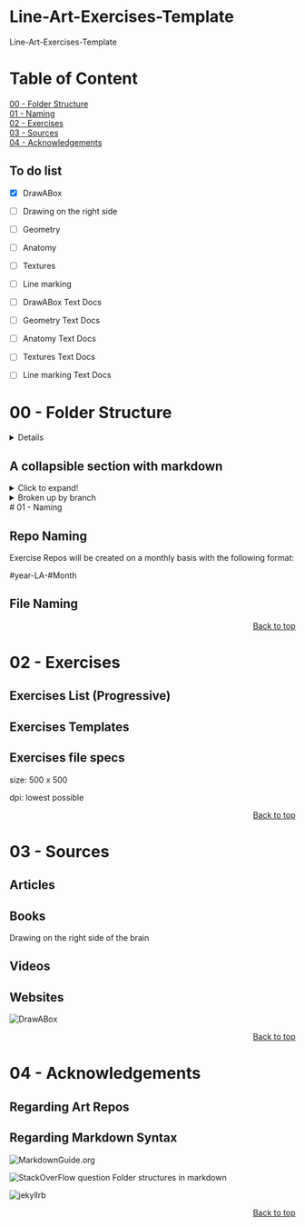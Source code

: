 # Line-Art-Exercises-Template
Line-Art-Exercises-Template


# Table of Content

[00 - Folder Structure](#00---Folder-Structure) </br>
[01 - Naming](#01---Naming) </br>
[02 - Exercises](#02---Exercises) </br>
[03 - Sources](#03---sources) </br>
[04 - Acknowledgements](#04---Acknowledgements)

## To do list


- [x] DrawABox
- [ ] Drawing on the right side
- [ ] Geometry
- [ ] Anatomy
- [ ] Textures
- [ ] Line marking
- [ ] DrawABox Text Docs
- [ ] Geometry Text Docs
- [ ] Anatomy Text Docs
- [ ] Textures Text Docs
- [ ] Line marking Text Docs



# 00 - Folder Structure 
<details>
```javascript
├── Repo-Name
|   |
│   ├── DrawABox
│   │   ├── Challenge-Box
│   │   |   └── Readme.md
│   │   ├── Challenge-Cylinder
│   │   |   └── Readme.md
│   │   ├── Challenge-Texture
│   │   |   └── Readme.md
│   │   ├── Challenge-Treasure
│   │   |   └── Readme.md
│   │   ├── Challenge-Wheel
│   │   |   └── Readme.md
│   │   |
│   │   |
│   │   |
│   │   ├── Lesson-01
│   │   |   ├── Lines
│   |   │   |   └── Readme.md
|   │   │   |   
│   │   |   ├── Ellipses
│   |   │   |   └── Readme.md
|   │   │   |   
│   │   |   └── Boxes
│   |   │       └── Readme.md
|   │   │ 
|   │   │ 
|   │   │ 
│   │   ├── Lesson-02
│   │   |   ├── Contour-Lines
│   |   │   |   └── Readme.md
|   │   │   |   
│   │   |   ├── Texture
│   |   │   |   └── Readme.md
|   │   │   |   
│   │   |   └── Construction
│   |   │       └── Readme.md
|   │   │   
|   │   │ 
|   │   │ 
│   │   ├── Lesson-03
│   │   |   ├── Organic-Arrows
│   |   │   |   └── Readme.md
|   │   │   |   
│   │   |   ├── Leaves
│   |   │   |   └── Readme.md
|   │   │   | 
│   │   |   ├── Branches
│   |   │   |   └── Readme.md
|   │   │   |  
│   │   |   ├── Daisies
│   |   │   |   └── Readme.md
|   │   │   |   
│   │   |   ├── Mushrooms
│   |   │   |   └── Readme.md
|   │   │   | 
│   │   |   ├── Hibiscus
│   |   │   |   └── Readme.md
|   │   │   |  
│   │   |   └── Other-Plants
│   |   │       └── Readme.md
|   │   │   
|   │   │ 
|   │   │  
│   │   ├── Lesson-04
│   │   |   ├── Organic-forms
│   |   │   |   └── Readme.md
|   │   │   |   
│   │   |   ├── Insects
│   |   │   |   └── Readme.md
|   │   │   |   
│   │   |   ├── Birds
│   |   │   |   └── Readme.md
|   │   │   |   
│   │   |   └── Mammals
│   |   │       └── Readme.md
|   │   │   
|   │   │ 
|   │   │  
│   │   ├── Lesson-05
│   │   |   ├── Contour-Lines
│   |   │   |   └── Readme.md
|   │   │   |   
│   │   |   ├── Texture
│   |   │   |   └── Readme.md
|   │   │   |   
│   │   |   └── Construction
│   |   │       └── Readme.md
|   │   │   
|   │   │ 
|   │   │    
│   │   ├── Lesson-06
│   │   |   ├── Form-Intersections
│   |   │   |   └── Readme.md
|   │   │   |   
│   │   |   ├── Everyday-Synthetic-Objects
│   |   │   |   └── Readme.md
|   │   │   |   
│   │   |   └── Large-Machinery
│   |   │       └── Readme.md
|   │   │   
|   │   │ 
|   │   │   
│   │   └── lesson-07
│   │       ├── Form-Intersections
│   |       |   └── Readme.md
|   │       |   
│   │       ├── Cylinder-in-Boxes
│   |       |   └── Readme.md
|   │       |   
│   │       ├── Elipses-in-Planes
│   |       |   └── Readme.md
|   │       |   
│   │       ├── Motor-Vehicles
│   |       |   └── Readme.md
|   │       |   
│   │       ├── Boats
│   |       |   └── Readme.md
|   │       | 
│   │       └── Aircrafts
│   |           └── Readme.md
|   │      
|   │    
|   │    
│   ├── DrawingOnTheRightSide
│   │   ├── TextBook
|   │   │   ├── Pre-Exercises
│   |   │   |   ├── Lines
│   |   |   │   |   └── Readme.md
|   │   |   │   |   
│   │   |   |   ├── Ellipses
│   |   |   │   |   └── Readme.md
|   │   |   │   |   
│   │   |   |   └── Boxes
│   |   |   │       └── Readme.md
|   │   |   │   
|   │   |   │ 
|   │   |   │   
│   │   |   └── Crossing-Over
│   │   |       ├── Faces&Vases
│   |   |       |   └── Readme.md
|   |   │       |   
│   |   │       ├── UpsideDownDrawings
│   |   |       |   └── Readme.md
|   |   │       |   
│   |   │       └── Construction
|   │   |           └── Readme.md
|   │   │ 
|   │   │   
|   │   │   
│   │   └── WorkBook
|   │   │   ├── Lesson-01
│   |   │   |   ├── Lines
│   |   |   │   |   └── Readme.md
|   │   |   │   |   
│   │   |   |   ├── Ellipses
│   |   |   │   |   └── Readme.md
|   │   |   │   |   
│   │   |   |   └── Boxes
│   |   |   │       └── Readme.md
|   │   |   │   
|   │   |   │ 
|   │   |   │   
│   │   |   └── lesson-07
│   │   |       ├── Contour-Lines
│   |   |       |   └── Readme.md
|   |   │       |   
│   |   │       ├── Texture
│   |   |       |   └── Readme.md
|   |   │       |   
│   |   │       └── Construction
|   │   |           └── Readme.md
|   │   │ 
|   │   │   
|   │   │   
│   ├── Geometry
│   │   ├── footer.html
│   │   ├── footer.html
│   │   ├── footer.html
│   │   ├── footer.html
│   │   └── header.html
|   │       ├── footer.html
│   │       ├── footer.html
│   │       ├── footer.html
│   │       ├── footer.html
│   │       └── header.html
|   |
│   ├── Anatomy
│   │   ├── footer.html
│   │   ├── footer.html
│   │   ├── footer.html
│   │   ├── footer.html
│   │   └── header.html
|   |
│   ├── Texture
│   │   ├── footer.html
│   │   ├── footer.html
│   │   ├── footer.html
│   │   ├── footer.html
│   │   └── header.html
|   |
│   ├── Drawing-R-Side-Best-Ptractices.md
│   ├── Line-Art-Best-Practices.md
│   └── Line-Art-Resources.md
|
```
</details>
 
  ## A collapsible section with markdown
<details>
  <summary>Click to expand!</summary>
  
```javascript
├── Repo-Name
|   |
│   ├── DrawABox
│   │   ├── Challenge-Box
│   │   |   └── Readme.md
│   │   ├── Challenge-Cylinder
│   │   |   └── Readme.md
│   │   ├── Challenge-Texture
│   │   |   └── Readme.md
│   │   ├── Challenge-Treasure
│   │   |   └── Readme.md
│   │   ├── Challenge-Wheel
│   │   |   └── Readme.md
│   │   |
│   │   |
│   │   |
│   │   ├── Lesson-01
│   │   |   ├── Lines
│   |   │   |   └── Readme.md
|   │   │   |   
│   │   |   ├── Ellipses
│   |   │   |   └── Readme.md
|   │   │   |   
│   │   |   └── Boxes
│   |   │       └── Readme.md
|   │   │ 
|   │   │ 
|   │   │ 
│   │   ├── Lesson-02
│   │   |   ├── Contour-Lines
│   |   │   |   └── Readme.md
|   │   │   |   
│   │   |   ├── Texture
│   |   │   |   └── Readme.md
|   │   │   |   
│   │   |   └── Construction
│   |   │       └── Readme.md
|   │   │   
|   │   │ 
|   │   │ 
│   │   ├── Lesson-03
│   │   |   ├── Organic-Arrows
│   |   │   |   └── Readme.md
|   │   │   |   
│   │   |   ├── Leaves
│   |   │   |   └── Readme.md
|   │   │   | 
│   │   |   ├── Branches
│   |   │   |   └── Readme.md
|   │   │   |  
│   │   |   ├── Daisies
│   |   │   |   └── Readme.md
|   │   │   |   
│   │   |   ├── Mushrooms
│   |   │   |   └── Readme.md
|   │   │   | 
│   │   |   ├── Hibiscus
│   |   │   |   └── Readme.md
|   │   │   |  
│   │   |   └── Other-Plants
│   |   │       └── Readme.md
|   │   │   
|   │   │ 
|   │   │  
│   │   ├── Lesson-04
│   │   |   ├── Organic-forms
│   |   │   |   └── Readme.md
|   │   │   |   
│   │   |   ├── Insects
│   |   │   |   └── Readme.md
|   │   │   |   
│   │   |   ├── Birds
│   |   │   |   └── Readme.md
|   │   │   |   
│   │   |   └── Mammals
│   |   │       └── Readme.md
|   │   │   
|   │   │ 
|   │   │  
│   │   ├── Lesson-05
│   │   |   ├── Contour-Lines
│   |   │   |   └── Readme.md
|   │   │   |   
│   │   |   ├── Texture
│   |   │   |   └── Readme.md
|   │   │   |   
│   │   |   └── Construction
│   |   │       └── Readme.md
|   │   │   
|   │   │ 
|   │   │    
│   │   ├── Lesson-06
│   │   |   ├── Form-Intersections
│   |   │   |   └── Readme.md
|   │   │   |   
│   │   |   ├── Everyday-Synthetic-Objects
│   |   │   |   └── Readme.md
|   │   │   |   
│   │   |   └── Large-Machinery
│   |   │       └── Readme.md
|   │   │   
|   │   │ 
|   │   │   
│   │   └── lesson-07
│   │       ├── Form-Intersections
│   |       |   └── Readme.md
|   │       |   
│   │       ├── Cylinder-in-Boxes
│   |       |   └── Readme.md
|   │       |   
│   │       ├── Elipses-in-Planes
│   |       |   └── Readme.md
|   │       |   
│   │       ├── Motor-Vehicles
│   |       |   └── Readme.md
|   │       |   
│   │       ├── Boats
│   |       |   └── Readme.md
|   │       | 
│   │       └── Aircrafts
│   |           └── Readme.md
|   │      
|   │    
|   │    
│   ├── DrawingOnTheRightSide
│   │   ├── TextBook
|   │   │   ├── Pre-Exercises
│   |   │   |   ├── Lines
│   |   |   │   |   └── Readme.md
|   │   |   │   |   
│   │   |   |   ├── Ellipses
│   |   |   │   |   └── Readme.md
|   │   |   │   |   
│   │   |   |   └── Boxes
│   |   |   │       └── Readme.md
|   │   |   │   
|   │   |   │ 
|   │   |   │   
│   │   |   └── Crossing-Over
│   │   |       ├── Faces&Vases
│   |   |       |   └── Readme.md
|   |   │       |   
│   |   │       ├── UpsideDownDrawings
│   |   |       |   └── Readme.md
|   |   │       |   
│   |   │       └── Construction
|   │   |           └── Readme.md
|   │   │ 
|   │   │   
|   │   │   
│   │   └── WorkBook
|   │   │   ├── Lesson-01
│   |   │   |   ├── Lines
│   |   |   │   |   └── Readme.md
|   │   |   │   |   
│   │   |   |   ├── Ellipses
│   |   |   │   |   └── Readme.md
|   │   |   │   |   
│   │   |   |   └── Boxes
│   |   |   │       └── Readme.md
|   │   |   │   
|   │   |   │ 
|   │   |   │   
│   │   |   └── lesson-07
│   │   |       ├── Contour-Lines
│   |   |       |   └── Readme.md
|   |   │       |   
│   |   │       ├── Texture
│   |   |       |   └── Readme.md
|   |   │       |   
│   |   │       └── Construction
|   │   |           └── Readme.md
|   │   │ 
|   │   │   
|   │   │   
│   ├── Geometry
│   │   ├── footer.html
│   │   ├── footer.html
│   │   ├── footer.html
│   │   ├── footer.html
│   │   └── header.html
|   │       ├── footer.html
│   │       ├── footer.html
│   │       ├── footer.html
│   │       ├── footer.html
│   │       └── header.html
|   |
│   ├── Anatomy
│   │   ├── footer.html
│   │   ├── footer.html
│   │   ├── footer.html
│   │   ├── footer.html
│   │   └── header.html
|   |
│   ├── Texture
│   │   ├── footer.html
│   │   ├── footer.html
│   │   ├── footer.html
│   │   ├── footer.html
│   │   └── header.html
|   |
│   ├── Drawing-R-Side-Best-Ptractices.md
│   ├── Line-Art-Best-Practices.md
│   └── Line-Art-Resources.md
|
```
</details>

<details>
  <summary>Broken up by branch</summary>
  <details>
  <summary>DrawAbox</summary>
  </details>
  <details>
  <summary>RightSideOfTheBrain</summary>
  </details>
</details>
# 01 - Naming

## Repo Naming

Exercise Repos will be created on a monthly basis with the following format:

#year-LA-#Month

## File Naming


<p align="right"><a href="#top">Back to top</a></p>


# 02 - Exercises

## Exercises List (Progressive)

## Exercises Templates

## Exercises file specs

size:
500 x 500 

dpi:
lowest possible

<p align="right"><a href="#top">Back to top</a></p>

# 03 - Sources

## Articles

## Books

Drawing on the right side of the brain

## Videos

## Websites
![DrawABox](https://drawabox.com)

<p align="right"><a href="#top">Back to top</a></p>

# 04 - Acknowledgements

## Regarding Art Repos


## Regarding Markdown Syntax

![MarkdownGuide.org](https://www.markdownguide.org/)

![StackOverFlow question Folder structures in markdown](https://stackoverflow.com/questions/19699059/representing-directory-file-structure-in-markdown-syntax)

![jekyllrb](http://jekyllrb.com/docs/structure/)


<p align="right"><a href="#top">Back to top</a></p>
